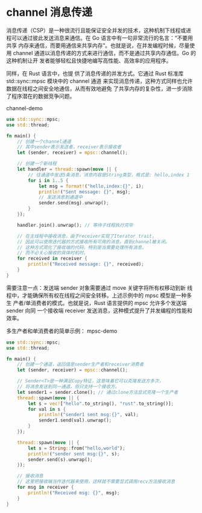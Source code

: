 # channel 消息传递
消息传递（CSP）是一种很流行且能保证安全并发的技术，这种机制下线程或进
程可以通过彼此发送消息来通信。在 Go 语言中有一句非常流行的名言：“不要用共享
内存来通信，而要用通信来共享内存”。也就是说，在并发编程时候，尽量使用 channel
通道以消息传递的方式来进行通信，而不是通过共享内存通信。Go 的这种机制让开
发者能够轻松且快捷地编写高性能、高效率的应用程序。

同样，在 Rust 语言中，也提
供了消息传递的并发方式。它通过 Rust 标准库 std::sync::mpsc 模块中的 channel 通道
来实现消息传递，这种方式同样也允许数据在线程之间安全地通信，从而有效地避免
了共享内存的复杂性，进一步消除了程序潜在的数据竞争问题。

channel-demo
```rust
use std::sync::mpsc;
use std::thread;

fn main() {
    // 创建一个channel通道
    // 其中sender表示发送者，receiver表示接收者
    let (sender, receiver) = mpsc::channel();

    // 创建一个新线程
    let handler = thread::spawn(move || {
        // 往通道中发送5条消息，消息内容是String类型，格式是: hello,index 1
        for i in 1..5 {
            let msg = format!("hello,index:{}", i);
            println!("Sent message: {}", msg);
            // 发送消息到通道中
            sender.send(msg).unwrap();
        }
    });

    handler.join().unwrap(); // 等待子线程执行完毕

    // 在主线程中接收消息，由于receiver实现了Iterator trait，
    // 因此可以使用迭代器的方式接收所有可用的消息，直到channel被关闭。
    // 这种方式简化了接收端的代码，特别是当需要处理所有消息，
    // 而不必关心接收的具体时机时。
    for received in receiver {
        println!("Received message: {}", received);
    }
}
```
需要注意一点：发送端 sender 对象需要通过 move 关键字将所有权移动到新
线程中，才能确保所有权在线程之间安全转移。上述示例中的 mpsc 模型是一种多生
产者/单消费者的模式。也就是说，Rust 语言提供的 mpsc 允许多个发送端 sender 向同
一个接收端 receiver 发送消息，这种模式提升了并发编程的性能和效率。

多生产者和单消费者的简单示例：
mpsc-demo

```rust
use std::sync::mpsc;
use std::thread;

fn main() {
    // 创建一个通道，返回值是sender生产者和receiver消费者
    let (sender, receiver) = mpsc::channel();

    // Sender<T>是一种满足Copy特征，这意味着它可以克隆发送方多次，
    // 将消息发送到同一通道，但只支持一个接收方。
    let sender1 = sender.clone(); // 通过clone方法显式克隆一个生产者
    thread::spawn(move || {
        let s = vec!["hello".to_string(), "rust".to_string()];
        for val in s {
            println!("sender1 sent msg:{}", val);
            sender1.send(val).unwrap();
        }
    });

    thread::spawn(move || {
        let s = String::from("hello,world");
        println!("sender sent msg:{}", s);
        sender.send(s).unwrap();
    });

    // 接收消息
    // 这里把接收端当作迭代器来使用，这样就不需要显式调用recv方法接收消息
    for msg in receiver {
        println!("Received msg: {}", msg);
    }
}
```
